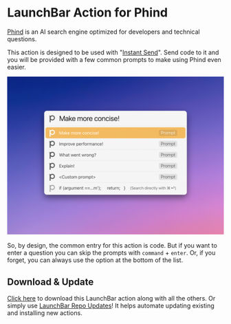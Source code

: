 # LaunchBar Action for Phind

[Phind](https://www.phind.com/) is an AI search engine optimized for developers and technical questions. 

This action is designed to be used with "[Instant Send](https://www.obdev.at/resources/launchbar/help/InstantSend.html)". Send code to it and you will be provided with a few common prompts to make using Phind even easier. 

<img src="01.png" width="806"/> 

So, by design, the common entry for this action is code. But if you want to enter a question you can skip the prompts with `command` + `enter`. Or, if you forget, you can always use the option at the bottom of the list.

## Download & Update

[Click here](https://github.com/Ptujec/LaunchBar/archive/refs/heads/master.zip) to download this LaunchBar action along with all the others. Or simply use [LaunchBar Repo Updates](https://github.com/Ptujec/LaunchBar/tree/master/LB-Repo-Updates#launchbar-repo-updates-action)! It helps automate updating existing and installing new actions.
